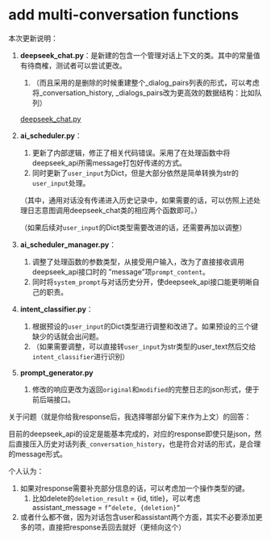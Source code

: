 # add multi-conversation functions

本次更新说明：

1. **deepseek_chat.py**：是新建的包含一个管理对话上下文的类。其中的常量值有待商榷，测试者可以尝试更改。
    1. （而且采用的是删除的时候重建整个_dialog_pairs列表的形式，可以考虑将_conversation_history, _dialogs_pairs改为更高效的数据结构：比如队列）
    
    [deepseek_chat.py](https://www.notion.so/deepseek_chat-py-213337c2123180f48969e485781c27f5?pvs=21)
    
2. **ai_scheduler.py**：
    1. 更新了内部逻辑，修正了相关代码错误。采用了在处理函数中将deepseek_api所需message打包好传递的方式。
    2. 同时更新了`user_input`为Dict，但是大部分依然是简单转换为str的`user_input`处理。
    
    （其中，通用对话没有传递进入历史记录中，如果需要的话，可以仿照上述处理日志意图调用deepseek_chat类的相应两个函数即可。）
    
    （如果后续对`user_input`的Dict类型需要改进的话，还需要再加以调整）
    
3. **ai_scheduler_manager.py**：
    1. 调整了处理函数的参数类型，从接受用户输入，改为了直接接收调用deepseek_api接口时的  ”message”项`prompt_content`。
    2. 同时将`system_prompt`与对话历史分开，使deepseek_api接口能更明晰自己的职责。
    
4. **intent_classifier.py**：
    1. 根据预设的`user_input`的Dict类型进行调整和改进了。如果预设的三个键缺少的话就会出问题。
    2. （如果需要调整，可以直接转`user_input`为str类型的user_text然后交给`intent_classifier`进行识别）
5. **prompt_generator.py**
    1. 修改的响应更改为返回`original`和`modified`的完整日志的json形式，便于前后端接口。

关于问题（就是你给我response后，我选择哪部分留下来作为上文）的回答：

目前的deepseek_api的设定是能基本完成的，对应的response即使只是json，然后直接压入历史对话列表`_conversation_history`，也是符合对话的形式，是合理的message形式。

个人认为：

1. 如果对response需要补充部分信息的话，可以考虑加一个操作类型的键。
    1. 比如delete的`deletion_result` = {id, title}，可以考虑assistant_message = `f”delete, {deletion}”`
2. 或者什么都不做，因为对话包含user和assistant两个方面，其实不必要添加更多的项，直接把response丢回去就好（更倾向这个）